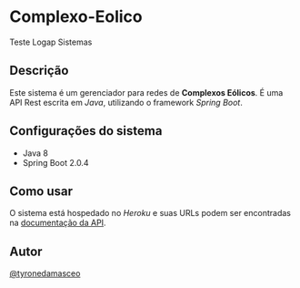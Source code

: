 # Complexo-Eolico

Teste Logap Sistemas

## Descrição

Este sistema é um gerenciador para redes de **Complexos Eólicos**.
É uma API Rest escrita em *Java*, utilizando o framework *Spring Boot*.

## Configurações do sistema

-  Java 8
-  Spring Boot 2.0.4

## Como usar

O sistema está hospedado no *Heroku* e suas URLs podem ser encontradas na [documentação da API](docs.md).

## Autor
[@tyronedamasceo](https://github.com/tyronedamasceno)
